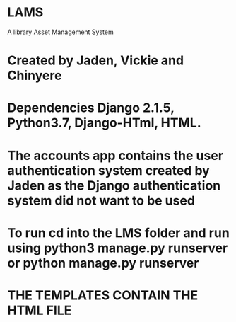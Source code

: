 # LAMS
A library Asset Management System 
# Created by Jaden, Vickie and Chinyere
# Dependencies Django 2.1.5, Python3.7, Django-HTml, HTML.
# The accounts app contains the user authentication system created by Jaden as the Django authentication system did not want to be used 
# To run cd into the LMS folder and run using python3 manage.py runserver or python manage.py runserver
# THE TEMPLATES CONTAIN THE HTML FILE 
